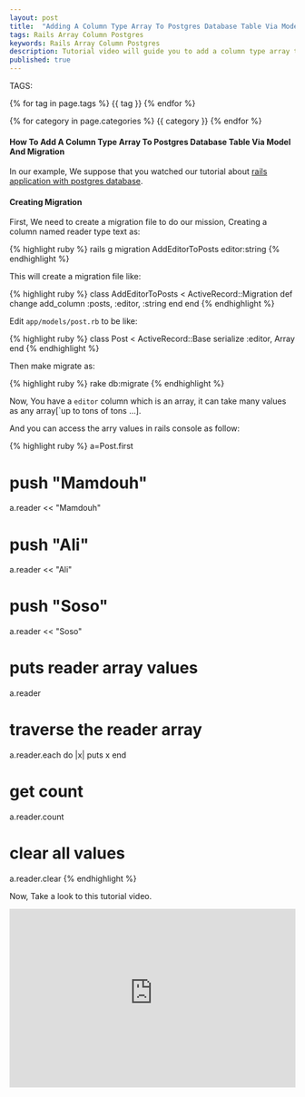 ```yaml
---
layout: post
title:  "Adding A Column Type Array To Postgres Database Table Via Model And Migration In Rails"
tags: Rails Array Column Postgres
keywords: Rails Array Column Postgres
description: Tutorial video will guide you to add a column type array to Postgres table in Rails. Application
published: true
---
```


   TAGS:
   
   {% for tag in page.tags %} {{ tag }} {% endfor %}

   {% for category in page.categories %} {{ category }} {% endfor %}

<h4>How To Add A Column Type Array To Postgres Database Table Via Model And Migration</h4>

In our example, We suppose that you watched our tutorial about <a href="/2016/03/31/Rails_With_postgres_database_complete_example.html">rails application with postgres database</a>.  

<h4>Creating Migration</h4>

First, We need to create a migration file to do our mission, Creating a column named reader type text as:

{% highlight ruby %}
rails g migration AddEditorToPosts editor:string
{% endhighlight %}

This will create a migration file like:

{% highlight ruby %}
class AddEditorToPosts < ActiveRecord::Migration
  def change
    add_column :posts, :editor, :string
  end
end
{% endhighlight %}

Edit `app/models/post.rb` to be like:

{% highlight ruby %}
class Post < ActiveRecord::Base
serialize :editor, Array
end
{% endhighlight %}

Then make migrate as:

{% highlight ruby %}
rake db:migrate
{% endhighlight %}

Now, You have a `editor` column which is an array, it can take many values as any array[`up to tons of tons ...].

And you can access the arry values in rails console as follow:

{% highlight ruby %}
a=Post.first
# push "Mamdouh"
a.reader << "Mamdouh"
# push "Ali"
a.reader << "Ali"
# push "Soso"
a.reader << "Soso"
# puts reader array values
a.reader
# traverse the reader array
a.reader.each do |x|
puts x
end
# get count
a.reader.count
# clear all values
a.reader.clear
{% endhighlight %}

Now, Take a look to this tutorial video.

<iframe width="100%" height="315" src="https://www.youtube-nocookie.com/embed/wdy1RO2e66w" frameborder="0" allowfullscreen></iframe>
